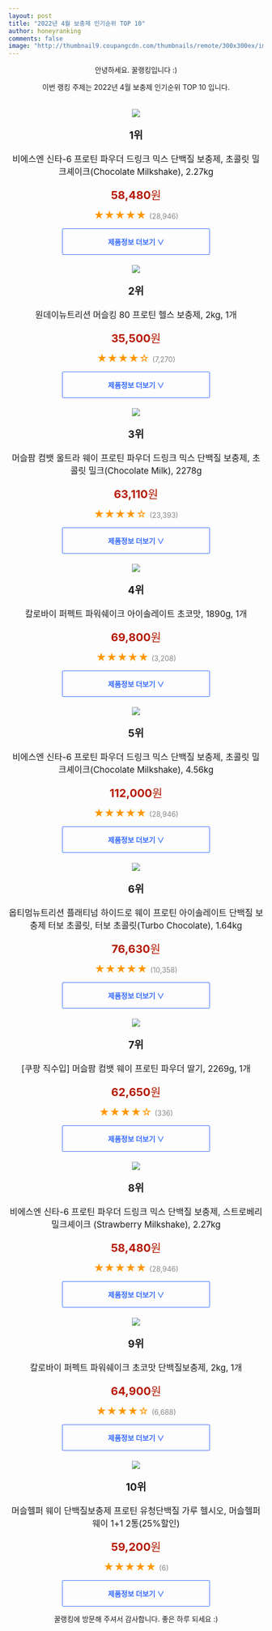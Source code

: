 ```yaml
--- 
layout: post 
title: "2022년 4월 보충제 인기순위 TOP 10" 
author: honeyranking 
comments: false 
image: "http://thumbnail9.coupangcdn.com/thumbnails/remote/300x300ex/image/vendor_inventory/images/2019/03/20/18/5/c73778e6-ec20-42b9-bea7-3b16078d27a0.jpg" 
--- 
```

<p style="text-align: center;">안녕하세요. 꿀랭킹입니다 :)</p> <p style="text-align: center;">이번 랭킹 주제는 2022년 4월 보충제 인기순위 TOP 10 입니다.</p><center><img src="http://thumbnail9.coupangcdn.com/thumbnails/remote/300x300ex/image/vendor_inventory/images/2019/03/20/18/5/c73778e6-ec20-42b9-bea7-3b16078d27a0.jpg" style="margin-top:20px" /></center> <p style="text-align: center; font-size: 20px"><b>1위</b></p> <p style="text-align: center; font-size: 17px">비에스엔 신타-6 프로틴 파우더 드링크 믹스 단백질 보충제, 초콜릿 밀크셰이크(Chocolate Milkshake), 2.27kg</p> <p style="text-align: center;"><span style="color: #b61800; font-size: 22px;"><b>58,480</b>원</span></p> <p style="text-align: center;"><span style="color: #ff9600; font-size: 20px;">★★★★★ </span><span style="color: #878787;">(28,946)</span></p> <center><a href="https://link.coupang.com/a/miKqr"> <div style="font-size: 14px; display: inline-block; padding: 15px 90px; color: #346aff; border-radius: 2px; border: 1px solid #346aff; cursor: pointer;"><b>제품정보 더보기 &or;</b></div> </a></center><center><img src="http://thumbnail6.coupangcdn.com/thumbnails/remote/300x300ex/image/vendor_inventory/0b24/5fa9e4312cb782770eb8a4eef5a12e4d4d52390d3df35c03feaffe6f28ac.jpg" style="margin-top:20px" /></center> <p style="text-align: center; font-size: 20px"><b>2위</b></p> <p style="text-align: center; font-size: 17px">원데이뉴트리션 머슬킹 80 프로틴 헬스 보충제, 2kg, 1개</p> <p style="text-align: center;"><span style="color: #b61800; font-size: 22px;"><b>35,500</b>원</span></p> <p style="text-align: center;"><span style="color: #ff9600; font-size: 20px;">★★★★☆ </span><span style="color: #878787;">(7,270)</span></p> <center><a href="https://link.coupang.com/a/miKqt"> <div style="font-size: 14px; display: inline-block; padding: 15px 90px; color: #346aff; border-radius: 2px; border: 1px solid #346aff; cursor: pointer;"><b>제품정보 더보기 &or;</b></div> </a></center><center><img src="http://thumbnail8.coupangcdn.com/thumbnails/remote/300x300ex/image/vendor_inventory/08b0/90ca62a03743c8bbdb181e43793d6ff5ff97e880e77cc6dc92bf25fe1f53.jpg" style="margin-top:20px" /></center> <p style="text-align: center; font-size: 20px"><b>3위</b></p> <p style="text-align: center; font-size: 17px">머슬팜 컴뱃 울트라 웨이 프로틴 파우더 드링크 믹스 단백질 보충제, 초콜릿 밀크(Chocolate Milk), 2278g</p> <p style="text-align: center;"><span style="color: #b61800; font-size: 22px;"><b>63,110</b>원</span></p> <p style="text-align: center;"><span style="color: #ff9600; font-size: 20px;">★★★★☆ </span><span style="color: #878787;">(23,393)</span></p> <center><a href="https://link.coupang.com/a/miKqu"> <div style="font-size: 14px; display: inline-block; padding: 15px 90px; color: #346aff; border-radius: 2px; border: 1px solid #346aff; cursor: pointer;"><b>제품정보 더보기 &or;</b></div> </a></center><center><img src="http://thumbnail8.coupangcdn.com/thumbnails/remote/300x300ex/image/rs_quotation_api/9snggkvl/70e4f9a748ae4990a2f8d2f4871a1d96.jpg" style="margin-top:20px" /></center> <p style="text-align: center; font-size: 20px"><b>4위</b></p> <p style="text-align: center; font-size: 17px">칼로바이 퍼펙트 파워쉐이크 아이솔레이트 초코맛, 1890g, 1개</p> <p style="text-align: center;"><span style="color: #b61800; font-size: 22px;"><b>69,800</b>원</span></p> <p style="text-align: center;"><span style="color: #ff9600; font-size: 20px;">★★★★★ </span><span style="color: #878787;">(3,208)</span></p> <center><a href="https://link.coupang.com/a/miKqw"> <div style="font-size: 14px; display: inline-block; padding: 15px 90px; color: #346aff; border-radius: 2px; border: 1px solid #346aff; cursor: pointer;"><b>제품정보 더보기 &or;</b></div> </a></center><center><img src="http://thumbnail9.coupangcdn.com/thumbnails/remote/300x300ex/image/vendor_inventory/images/2019/03/20/18/2/0062c29a-46fa-47d1-a3bc-54ce2cb273a7.jpg" style="margin-top:20px" /></center> <p style="text-align: center; font-size: 20px"><b>5위</b></p> <p style="text-align: center; font-size: 17px">비에스엔 신타-6 프로틴 파우더 드링크 믹스 단백질 보충제, 초콜릿 밀크셰이크(Chocolate Milkshake), 4.56kg</p> <p style="text-align: center;"><span style="color: #b61800; font-size: 22px;"><b>112,000</b>원</span></p> <p style="text-align: center;"><span style="color: #ff9600; font-size: 20px;">★★★★★ </span><span style="color: #878787;">(28,946)</span></p> <center><a href="https://link.coupang.com/a/miKqx"> <div style="font-size: 14px; display: inline-block; padding: 15px 90px; color: #346aff; border-radius: 2px; border: 1px solid #346aff; cursor: pointer;"><b>제품정보 더보기 &or;</b></div> </a></center><center><img src="http://thumbnail7.coupangcdn.com/thumbnails/remote/300x300ex/image/vendor_inventory/3725/1c13a14e2385a582c8af771ba6784c28543ee920eaed9b98966d14c47a2b.jpg" style="margin-top:20px" /></center> <p style="text-align: center; font-size: 20px"><b>6위</b></p> <p style="text-align: center; font-size: 17px">옵티멈뉴트리션 플래티넘 하이드로 웨이 프로틴 아이솔레이트 단백질 보충제 터보 초콜릿, 터보 초콜릿(Turbo Chocolate), 1.64kg</p> <p style="text-align: center;"><span style="color: #b61800; font-size: 22px;"><b>76,630</b>원</span></p> <p style="text-align: center;"><span style="color: #ff9600; font-size: 20px;">★★★★★ </span><span style="color: #878787;">(10,358)</span></p> <center><a href="https://link.coupang.com/a/miKqy"> <div style="font-size: 14px; display: inline-block; padding: 15px 90px; color: #346aff; border-radius: 2px; border: 1px solid #346aff; cursor: pointer;"><b>제품정보 더보기 &or;</b></div> </a></center><center><img src="http://thumbnail9.coupangcdn.com/thumbnails/remote/300x300ex/image/retail/images/2000679501912097-701096e8-c948-43fd-b3ae-2afc6ef8d2ec.jpg" style="margin-top:20px" /></center> <p style="text-align: center; font-size: 20px"><b>7위</b></p> <p style="text-align: center; font-size: 17px">[쿠팡 직수입] 머슬팜 컴뱃 웨이 프로틴 파우더 딸기, 2269g, 1개</p> <p style="text-align: center;"><span style="color: #b61800; font-size: 22px;"><b>62,650</b>원</span></p> <p style="text-align: center;"><span style="color: #ff9600; font-size: 20px;">★★★★☆ </span><span style="color: #878787;">(336)</span></p> <center><a href="https://link.coupang.com/a/miKqB"> <div style="font-size: 14px; display: inline-block; padding: 15px 90px; color: #346aff; border-radius: 2px; border: 1px solid #346aff; cursor: pointer;"><b>제품정보 더보기 &or;</b></div> </a></center><center><img src="http://thumbnail6.coupangcdn.com/thumbnails/remote/300x300ex/image/vendor_inventory/images/2019/03/20/18/8/9dbfd096-67c4-4e76-a0de-03f521b3e482.jpg" style="margin-top:20px" /></center> <p style="text-align: center; font-size: 20px"><b>8위</b></p> <p style="text-align: center; font-size: 17px">비에스엔 신타-6 프로틴 파우더 드링크 믹스 단백질 보충제, 스트로베리 밀크셰이크 (Strawberry Milkshake), 2.27kg</p> <p style="text-align: center;"><span style="color: #b61800; font-size: 22px;"><b>58,480</b>원</span></p> <p style="text-align: center;"><span style="color: #ff9600; font-size: 20px;">★★★★★ </span><span style="color: #878787;">(28,946)</span></p> <center><a href="https://link.coupang.com/a/miKqD"> <div style="font-size: 14px; display: inline-block; padding: 15px 90px; color: #346aff; border-radius: 2px; border: 1px solid #346aff; cursor: pointer;"><b>제품정보 더보기 &or;</b></div> </a></center><center><img src="http://thumbnail10.coupangcdn.com/thumbnails/remote/300x300ex/image/vendor_inventory/dc51/cb4c429f4d1c422a3c09bf22dd8192f326bacd87d8be977c1c7980053424.jpg" style="margin-top:20px" /></center> <p style="text-align: center; font-size: 20px"><b>9위</b></p> <p style="text-align: center; font-size: 17px">칼로바이 퍼펙트 파워쉐이크 초코맛 단백질보충제, 2kg, 1개</p> <p style="text-align: center;"><span style="color: #b61800; font-size: 22px;"><b>64,900</b>원</span></p> <p style="text-align: center;"><span style="color: #ff9600; font-size: 20px;">★★★★☆ </span><span style="color: #878787;">(6,688)</span></p> <center><a href="https://link.coupang.com/a/miKqG"> <div style="font-size: 14px; display: inline-block; padding: 15px 90px; color: #346aff; border-radius: 2px; border: 1px solid #346aff; cursor: pointer;"><b>제품정보 더보기 &or;</b></div> </a></center><center><img src="http://thumbnail8.coupangcdn.com/thumbnails/remote/300x300ex/image/vendor_inventory/b9a2/3931e31da217bf0f90b2e6b2b4ac025a0176d606c6b28a383bff1fb5b096.jpg" style="margin-top:20px" /></center> <p style="text-align: center; font-size: 20px"><b>10위</b></p> <p style="text-align: center; font-size: 17px">머슬헬퍼 웨이 단백질보충제 프로틴 유청단백질 가루 헬시오, 머슬헬퍼 웨이 1+1 2통(25%할인)</p> <p style="text-align: center;"><span style="color: #b61800; font-size: 22px;"><b>59,200</b>원</span></p> <p style="text-align: center;"><span style="color: #ff9600; font-size: 20px;">★★★★★ </span><span style="color: #878787;">(6)</span></p> <center><a href="https://link.coupang.com/a/miKqH"> <div style="font-size: 14px; display: inline-block; padding: 15px 90px; color: #346aff; border-radius: 2px; border: 1px solid #346aff; cursor: pointer;"><b>제품정보 더보기 &or;</b></div> </a></center> <p style="text-align: center;">꿀랭킹에 방문해 주셔서 감사합니다. 좋은 하루 되세요 :)</p>
